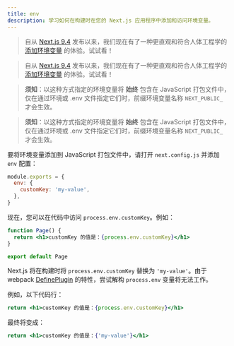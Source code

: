 ```yaml
---
title: env
description: 学习如何在构建时在您的 Next.js 应用程序中添加和访问环境变量。
---
```




<AppOnly>

> 自从 [Next.js 9.4](https://nextjs.org/blog/next-9-4) 发布以来，我们现在有了一种更直观和符合人体工程学的 [添加环境变量](/docs/app/building-your-application/configuring/environment-variables) 的体验。试试看！

</AppOnly>

<PagesOnly>

> 自从 [Next.js 9.4](https://nextjs.org/blog/next-9-4) 发布以来，我们现在有了一种更直观和符合人体工程学的 [添加环境变量](/docs/pages/building-your-application/configuring/environment-variables) 的体验。试试看！

</PagesOnly>

<AppOnly>

> **须知**：以这种方式指定的环境变量将 **始终** 包含在 JavaScript 打包文件中，仅在通过环境或 .env 文件指定它们时，前缀环境变量名称 `NEXT_PUBLIC_` 才会生效。

</AppOnly>

<PagesOnly>

> **须知**：以这种方式指定的环境变量将 **始终** 包含在 JavaScript 打包文件中，仅在通过环境或 .env 文件指定它们时，前缀环境变量名称 `NEXT_PUBLIC_` 才会生效。

</PagesOnly>

要将环境变量添加到 JavaScript 打包文件中，请打开 `next.config.js` 并添加 `env` 配置：

```js filename="next.config.js"
module.exports = {
  env: {
    customKey: 'my-value',
  },
}
```

现在，您可以在代码中访问 `process.env.customKey`。例如：

```jsx
function Page() {
  return <h1>customKey 的值是：{process.env.customKey}</h1>
}

export default Page
```

Next.js 将在构建时将 `process.env.customKey` 替换为 `'my-value'`。由于 webpack [DefinePlugin](https://webpack.js.org/plugins/define-plugin/) 的特性，尝试解构 `process.env` 变量将无法工作。

例如，以下代码行：

```jsx
return <h1>customKey 的值是：{process.env.customKey}</h1>
```

最终将变成：

```jsx
return <h1>customKey 的值是：{'my-value'}</h1>
```